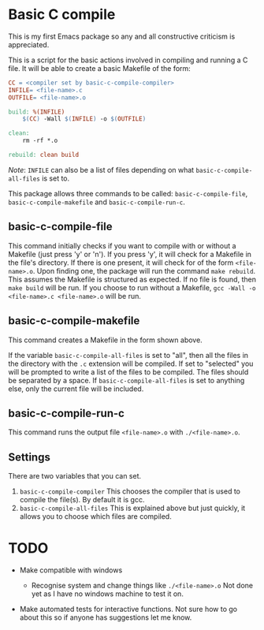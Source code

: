 # Basic C compile

This is my first Emacs package so any and all constructive criticism
is appreciated.

This is a script for the basic actions involved in compiling and
running a C file.  It will be able to create a basic Makefile of the
form:

``` Makefile
CC = <compiler set by basic-c-compile-compiler>
INFILE= <file-name>.c
OUTFILE= <file-name>.o

build: %(INFILE)
    $(CC) -Wall $(INFILE) -o $(OUTFILE)

clean:
    rm -rf *.o

rebuild: clean build
```

*Note*: `INFILE` can also be a list of files depending on what
`basic-c-compile-all-files` is set to.

This package allows three commands to be called: `basic-c-compile-file`,
`basic-c-compile-makefile` and `basic-c-compile-run-c`.

## basic-c-compile-file

This command initially checks if you want to compile
with or without a Makefile (just press 'y' or 'n').  If you press 'y',
it will check for a Makefile in the file's directory. If there is one
present, it will check for of the form `<file-name>.o`. Upon finding
one, the package will run the command `make rebuild`. This assumes the
Makefile is structured as expected. If no file is found, then `make
build` will be run. If you choose to run without a Makefile,
`gcc -Wall -o  <file-name>.c <file-name>.o` will be run.

## basic-c-compile-makefile

This command creates a Makefile in the form shown above.

If the variable `basic-c-compile-all-files` is set to "all", then all
the files in the directory with the `.c` extension will be
compiled. If set to "selected" you will be prompted to write a list of
the files to be compiled. The files should be separated by a space. If
`basic-c-compile-all-files` is set to anything else, only the current
file will be included.

## basic-c-compile-run-c

This command runs the output file `<file-name>.o` with `./<file-name>.o`.

## Settings
There are two variables that you can set.
1. `basic-c-compile-compiler`
This chooses the compiler that is used to compile the file(s). By default
it is gcc.
2. `basic-c-compile-all-files`
This is explained above but just quickly, it allows you to choose which files are
compiled.

# TODO
- Make compatible with windows
	- Recognise system and change things like `./<file-name>.o`
Not done yet as I have no windows machine to test it on.

- Make automated tests for interactive functions.
Not sure how to go about this so if anyone has suggestions let me know.
